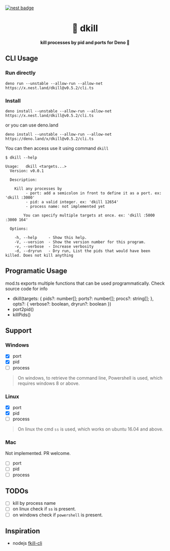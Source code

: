 [![nest badge](https://nest.land/badge.svg)](https://nest.land/package/dkill)

<h1 align="center">
  🎯 dkill
</h1>

<p align="center">
  <b>kill processes by pid and ports for Deno 🦕</b>
</p>

## CLI Usage

### Run directly

```
deno run --unstable --allow-run --allow-net https://x.nest.land/dkill@v0.5.2/cli.ts
```

### Install

```
deno install --unstable --allow-run --allow-net https://x.nest.land/dkill@v0.5.2/cli.ts
```

or you can use deno.land

```
deno install --unstable --allow-run --allow-net https://deno.land/x/dkill@v0.5.2/cli.ts
```

You can then access use it using command `dkill`

```
$ dkill --help

Usage:   dkill <targets...>
  Version: v0.0.1

  Description:

    Kill any processes by
         - port: add a semicolon in front to define it as a port. ex: 'dkill :3000'
         - pid: a valid integer. ex: 'dkill 12654'
         - process name: not implemented yet

        You can specify multiple targets at once. ex: 'dkill :5000 :3000 164'

  Options:

    -h, --help     - Show this help.
    -V, --version  - Show the version number for this program.
    -v, --verbose  - Increase verbosity
    -d, --dryrun   - Dry run, List the pids that would have been killed. Does not kill anything
```

## Programatic Usage

mod.ts exports multiple functions that can be used programmatically. Check
source code for info

- dkill(targets: { pids?: number[]; ports?: number[]; procs?: string[]; },
  opts?: { verbose?: boolean, dryrun?: boolean })
- port2pid()
- killPids()

## Support

### Windows

- [x] port
- [x] pid
- [ ] process

> On windows, to retrieve the command line, Powershell is used, which requires
> windows 8 or above.

### Linux

- [x] port
- [x] pid
- [ ] process

> On linux the cmd `ss` is used, which works on ubuntu 16.04 and above.

### Mac

Not implemented. PR welcome.

- [ ] port
- [ ] pid
- [ ] process

## TODOs

- [ ] kill by process name
- [ ] on linux check if `ss` is present.
- [ ] on windows check if `powershell` is present.

## Inspiration

- nodejs [fkill-cli](https://www.npmjs.com/package/fkill-cli)
